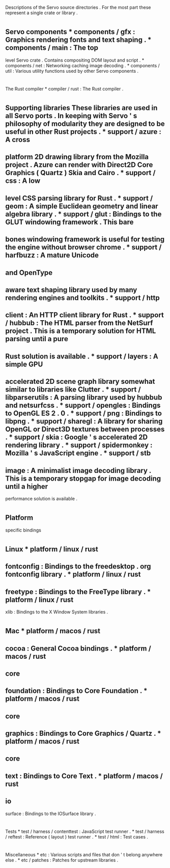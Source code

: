 Descriptions
of
the
Servo
source
directories
.
For
the
most
part
these
represent
a
single
crate
or
library
.
#
#
Servo
components
*
components
/
gfx
:
Graphics
rendering
fonts
and
text
shaping
.
*
components
/
main
:
The
top
-
level
Servo
crate
.
Contains
compositing
DOM
layout
and
script
.
*
components
/
net
:
Networking
caching
image
decoding
.
*
components
/
util
:
Various
utility
functions
used
by
other
Servo
components
.
#
#
The
Rust
compiler
*
compiler
/
rust
:
The
Rust
compiler
.
#
#
Supporting
libraries
These
libraries
are
used
in
all
Servo
ports
.
In
keeping
with
Servo
'
s
philosophy
of
modularity
they
are
designed
to
be
useful
in
other
Rust
projects
.
*
support
/
azure
:
A
cross
-
platform
2D
drawing
library
from
the
Mozilla
project
.
Azure
can
render
with
Direct2D
Core
Graphics
(
Quartz
)
Skia
and
Cairo
.
*
support
/
css
:
A
low
-
level
CSS
parsing
library
for
Rust
.
*
support
/
geom
:
A
simple
Euclidean
geometry
and
linear
algebra
library
.
*
support
/
glut
:
Bindings
to
the
GLUT
windowing
framework
.
This
bare
-
bones
windowing
framework
is
useful
for
testing
the
engine
without
browser
chrome
.
*
support
/
harfbuzz
:
A
mature
Unicode
-
and
OpenType
-
aware
text
shaping
library
used
by
many
rendering
engines
and
toolkits
.
*
support
/
http
-
client
:
An
HTTP
client
library
for
Rust
.
*
support
/
hubbub
:
The
HTML
parser
from
the
NetSurf
project
.
This
is
a
temporary
solution
for
HTML
parsing
until
a
pure
-
Rust
solution
is
available
.
*
support
/
layers
:
A
simple
GPU
-
accelerated
2D
scene
graph
library
somewhat
similar
to
libraries
like
Clutter
.
*
support
/
libparserutils
:
A
parsing
library
used
by
hubbub
and
netsurfcss
.
*
support
/
opengles
:
Bindings
to
OpenGL
ES
2
.
0
.
*
support
/
png
:
Bindings
to
libpng
.
*
support
/
sharegl
:
A
library
for
sharing
OpenGL
or
Direct3D
textures
between
processes
.
*
support
/
skia
:
Google
'
s
accelerated
2D
rendering
library
.
*
support
/
spidermonkey
:
Mozilla
'
s
JavaScript
engine
.
*
support
/
stb
-
image
:
A
minimalist
image
decoding
library
.
This
is
a
temporary
stopgap
for
image
decoding
until
a
higher
-
performance
solution
is
available
.
#
#
Platform
-
specific
bindings
#
#
#
Linux
*
platform
/
linux
/
rust
-
fontconfig
:
Bindings
to
the
freedesktop
.
org
fontconfig
library
.
*
platform
/
linux
/
rust
-
freetype
:
Bindings
to
the
FreeType
library
.
*
platform
/
linux
/
rust
-
xlib
:
Bindings
to
the
X
Window
System
libraries
.
#
#
#
Mac
*
platform
/
macos
/
rust
-
cocoa
:
General
Cocoa
bindings
.
*
platform
/
macos
/
rust
-
core
-
foundation
:
Bindings
to
Core
Foundation
.
*
platform
/
macos
/
rust
-
core
-
graphics
:
Bindings
to
Core
Graphics
/
Quartz
.
*
platform
/
macos
/
rust
-
core
-
text
:
Bindings
to
Core
Text
.
*
platform
/
macos
/
rust
-
io
-
surface
:
Bindings
to
the
IOSurface
library
.
#
#
Tests
*
test
/
harness
/
contenttest
:
JavaScript
test
runner
.
*
test
/
harness
/
reftest
:
Reference
(
layout
)
test
runner
.
*
test
/
html
:
Test
cases
.
#
#
Miscellaneous
*
etc
:
Various
scripts
and
files
that
don
'
t
belong
anywhere
else
.
*
etc
/
patches
:
Patches
for
upstream
libraries
.

